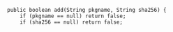             public boolean add(String pkgname, String sha256) {
                if (pkgname == null) return false;
                if (sha256 == null) return false;